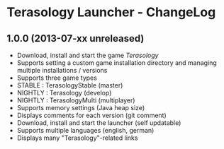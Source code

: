 Terasology Launcher - ChangeLog
===============================

## 1.0.0 (2013-07-xx unreleased)

* Download, install and start the game *Terasology*
 * Supports setting a custom game installation directory and managing multiple installations / versions
 * Supports three game types
  * STABLE : TerasologyStable (master)
  * NIGHTLY : Terasology (develop)
  * NIGHTLY : TerasologyMulti (multiplayer)
 * Supports memory settings (Java heap size)
 * Displays comments for each version (git comment)
* Download, install and start the launcher (self updatable)
* Supports multiple languages (english, german)
* Displays many "Terasology"-related links
